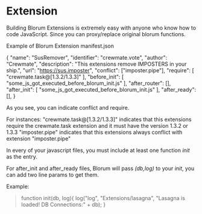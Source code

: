 # Extension

Building Blorum Extensions is extremely easy with anyone who know how to code JavaScript. Since you can proxy/replace original blorum functions.

Example of Blorum Extension manifest.json

{
    "name": "SusRemover",
    "identifier": "crewmate.vote",
    "author": “Crewmate",
    "description": "This extensions remove IMPOSTERS in your ship.",
    "url": "https://sus.imposter",
    "conflict": ["imposter.pipe"],
    "require": [
        "crewmate.task@[1.3.2/1.3.3]"
        ],
    "before_init": [
        "some_js_got_executed_before_blorum_init.js"
    ],
    "after_router": [],
    "after_init": [
        "some_js_got_executed_before_blorum_init.js"
    ],
    "after_ready": [],
}

As you see, you can indicate conflict and require.

For instances: 
"crewmate.task@[1.3.2/1.3.3]" indicates that this extensions require the crewmate.task extension and it must have the version 1.3.2 or 1.3.3
"imposter.pipe" indicates that this extensions always conflict with extension "imposter.pipe"

In every of your javascript files, you must include at least one function _init_ as the entry.

For after_init and after_ready files, Blorum will pass _(db,log)_ to your _init_, you can add two line params to get them.

Example:

> function init(db, log){
>   log("log", "Extensions/lasagna", "Lasagna is loaded! DB Connections:" + db);
> }